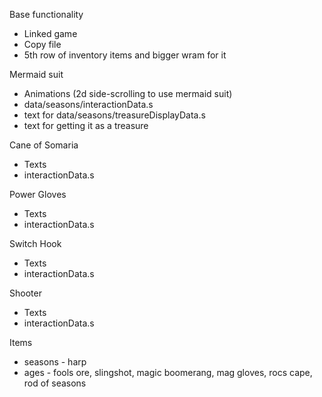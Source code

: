 Base functionality
* Linked game
* Copy file
* 5th row of inventory items and bigger wram for it

Mermaid suit
* Animations (2d side-scrolling to use mermaid suit)
* data/seasons/interactionData.s
* text for data/seasons/treasureDisplayData.s
* text for getting it as a treasure

Cane of Somaria
* Texts
* interactionData.s

Power Gloves
* Texts
* interactionData.s

Switch Hook
* Texts
* interactionData.s

Shooter
* Texts
* interactionData.s

Items
* seasons - harp
* ages - fools ore, slingshot, magic boomerang, mag gloves, rocs cape, rod of seasons